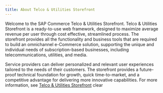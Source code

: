 ```yaml
---
title: About Telco & Utilities Storefront
---
```


Welcome to the SAP Commerce Telco & Utilities Storefront. Telco & Utilities Storefront is a ready-to-use web framework, designed to maximize average revenue per user through cost effective, streamlined process. The storefront provides all the functionality and business tools that are required to build an omnichannel e-Commerce solution, supporting the unique and individual needs of subscription-based businesses, including telecommunications, utilities, and media.

Service providers can deliver personalized and relevant user experiences tailored to the needs of their customers. The storefront provides a future-proof technical foundation for growth, quick time-to-market, and a competitive advantage for delivering more innovative capabilities. For more information, see [Telco & Utilities Storefront](https://help.sap.com/viewer/DRAFT/4e9e1795f3e04125b3e0206dfefbf3a9/2005/en-US/8af76e0086691014b65a94b19f679088.html) 
clear